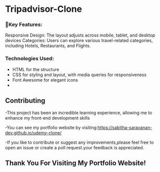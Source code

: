 # Tripadvisor-Clone

### 🚀Key Features:
Responsive Design: The layout adjusts across mobile, tablet, and desktop devices
Categories: Users can explore various travel-related categories, including Hotels, Restaurants, and Flights.


### Technologies Used:
- HTML for the structure
- CSS for styling and layout, with media queries for responsiveness
- Font Awesome for elegant icons
- 
## Contributing
-This project has been an incredible learning experience, allowing me to enhance my front-end development skills

-You can see my portfolio website by visiting:https://sabitha-saravanan-dev.github.io/udemy-clone/

-If you like to contribute or suggest any improvements,please feel free to open an issue or create a poll request.your feedback is appreciated.

## Thank You For Visiting My Portfolio Website!
